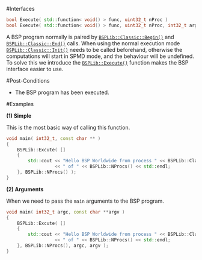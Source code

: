 #Interfaces

```cpp
bool Execute( std::function< void() > func, uint32_t nProc ) 								  // (1) Simple
bool Execute( std::function< void() > func, uint32_t nProc, int32_t argc, const char **argv ) // (2) Arguments
```

A BSP program normally is paired by [`BSPLib::Classic::Begin()`](begin.md) 
and [`BSPLib::Classic::End()`](end.md) calls. When using the normal execution mode
[`BSPLib::Classic::Init()`](init.md) needs to be called beforehand, otherwise 
the computations will start in SPMD mode, and the behaviour will be undefined.
To solve this we introduce the [`BSPLib::Execute()`](execute.md) function makes the
BSP interface easier to use.

#Post-Conditions

 * The BSP program has been executed.
  
#Examples

**(1) Simple**

This is the most basic way of calling this function.

```cpp
void main( int32_t, const char ** )
{
	BSPLib::Excute( []
	{
		std::cout << "Hello BSP Worldwide from process " << BSPLib::Classic::ProcId() 
				  << " of " << BSPLib::NProcs() << std::endl;
	}, BSPLib::NProcs() );
}
```

**(2) Arguments**

When we need to pass the `main` arguments to the BSP program.

```cpp
void main( int32_t argc, const char **argv )
{
	BSPLib::Excute( []
	{
		std::cout << "Hello BSP Worldwide from process " << BSPLib::Classic::ProcId() 
				  << " of " << BSPLib::NProcs() << std::endl;
	}, BSPLib::NProcs(), argc, argv );
}
```